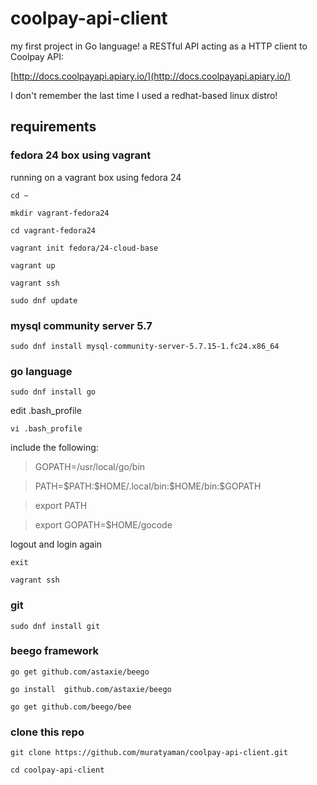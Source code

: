 # coolpay-api-client

my first project in Go language! a RESTful API acting as a HTTP client to Coolpay API:

[http://docs.coolpayapi.apiary.io/](http://docs.coolpayapi.apiary.io/)

I don't remember the last time I used a redhat-based linux distro!

## requirements

### fedora 24 box using vagrant

running on a vagrant box using fedora 24

`cd ~`

`mkdir vagrant-fedora24`

`cd vagrant-fedora24`

`vagrant init fedora/24-cloud-base`

`vagrant up`

`vagrant ssh`

`sudo dnf update`

### mysql community server 5.7

`sudo dnf install mysql-community-server-5.7.15-1.fc24.x86_64`

### go language

`sudo dnf install go`

edit .bash_profile

`vi .bash_profile`

include the following:


> GOPATH=/usr/local/go/bin

> PATH=\$PATH:\$HOME/.local/bin:\$HOME/bin:\$GOPATH

> export PATH

> export GOPATH=\$HOME/gocode



logout and login again

`exit`

`vagrant ssh`

### git

`sudo dnf install git`

### beego framework

`go get github.com/astaxie/beego`

`go install  github.com/astaxie/beego`

`go get github.com/beego/bee`

### clone this repo

`git clone https://github.com/muratyaman/coolpay-api-client.git`

`cd coolpay-api-client`


